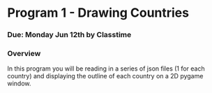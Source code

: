 Program 1 - Drawing Countries
=========

### Due: Monday Jun 12th by Classtime


### Overview

In this program you will be reading in a series of json files (1 for each country) and displaying the outline of 
each country on a 2D pygame window. 